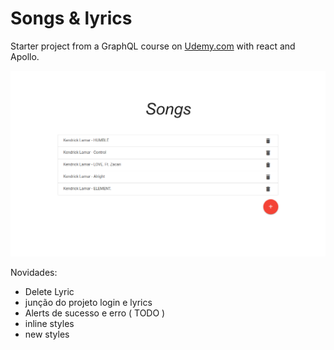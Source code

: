 # Songs & lyrics
Starter project from a GraphQL course on [Udemy.com](https://www.udemy.com/graphql-with-react-course) with react and Apollo.

<center>
  <img src="preview.png">
</center>

Novidades:
- Delete Lyric
- junção do projeto login e lyrics
- Alerts de sucesso e erro ( TODO )
- inline styles
- new styles
